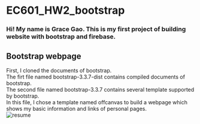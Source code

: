 # EC601_HW2_bootstrap
### Hi! My name is Grace Gao. This is my first project of building website with bootstrap and firebase.
## Bootstrap webpage
First, I cloned the documents of bootstrap.<br>
The firt file named bootstrap-3.3.7-dist contains compiled documents of bootstrap.<br>
The second file named bootstrap-3.3.7 contains several template supported by bootstrap.<br>
In this file, I chose a template named offcanvas to build a webpage which shows my basic information and links of personal pages.<br>
![resume](https://github.com/Omelet123/EC601_HW2_bootstrap/)
